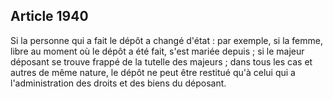 Article 1940
----
Si la personne qui a fait le dépôt a changé d'état : par exemple, si la femme,
libre au moment où le dépôt a été fait, s'est mariée depuis ; si le majeur
déposant se trouve frappé de la tutelle des majeurs ; dans tous les cas et
autres de même nature, le dépôt ne peut être restitué qu'à celui qui a
l'administration des droits et des biens du déposant.
